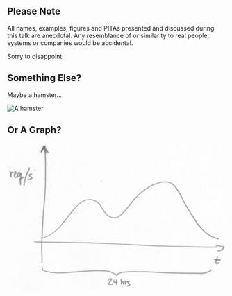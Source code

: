 ## Please Note

All names, examples, figures and PITAs presented and discussed during this talk
are anecdotal. Any resemblance of or similarity to real people, systems or
companies would be accidental.

Sorry to disappoint.


## Something Else?

Maybe a hamster...

![A hamster](http://asset-f.soup.io/asset/1776/6620_f353.jpeg)


## Or A Graph?

![a graph](images/graph-1.png)
